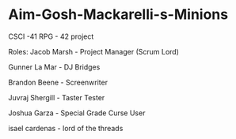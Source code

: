 # Aim-Gosh-Mackarelli-s-Minions
CSCI -41 RPG - 42 project

Roles:
Jacob Marsh - Project Manager (Scrum Lord)



Gunner La Mar - DJ Bridges



Brandon Beene - Screenwriter



Juvraj Shergill - Taster Tester 



Joshua Garza - Special Grade Curse User


isael cardenas - lord of the threads

